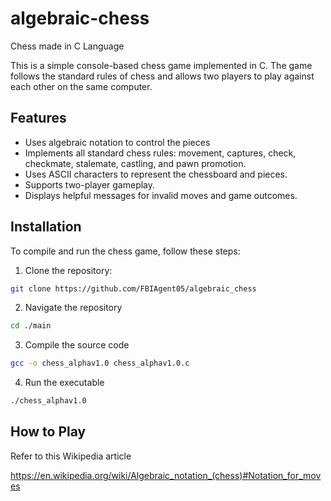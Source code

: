 # algebraic-chess
Chess made in C Language

This is a simple console-based chess game implemented in C. The game follows the standard rules of chess and allows two players to play against each other on the same computer.


## Features

- Uses algebraic notation to control the pieces
- Implements all standard chess rules: movement, captures, check, checkmate, stalemate, castling, and pawn promotion.
- Uses ASCII characters to represent the chessboard and pieces.
- Supports two-player gameplay.
- Displays helpful messages for invalid moves and game outcomes.


## Installation

To compile and run the chess game, follow these steps:

1. Clone the repository:

```bash
git clone https://github.com/FBIAgent05/algebraic_chess
```

2. Navigate the repository

```bash
cd ./main
```
3. Compile the source code

```bash
gcc -o chess_alphav1.0 chess_alphav1.0.c
```

4. Run the executable
```bash
./chess_alphav1.0
```


  ## How to Play
  Refer to this Wikipedia article
  
  https://en.wikipedia.org/wiki/Algebraic_notation_(chess)#Notation_for_moves

